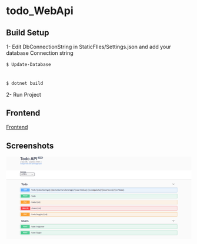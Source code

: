 # todo_WebApi

## Build Setup
1- Edit DbConnectionString in StaticFIles/Settings.json and add your database Connection string

```bash
$ Update-Database


$ dotnet build


```

2- Run Project 


## Frontend
[Frontend](https://github.com/mj300/GCUK_todo_Frontend)


## Screenshots
![alt text](https://github.com/mj300/todoImage/blob/master/swagger.png)